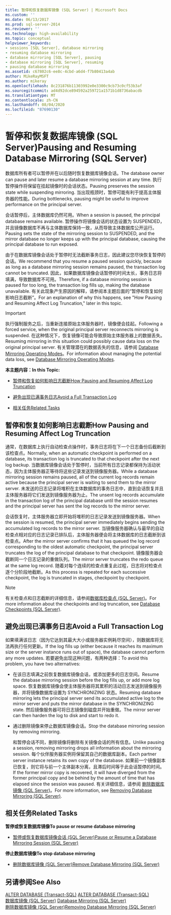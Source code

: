 ```yaml
---
title: 暂停和恢复数据库镜像 (SQL Server) | Microsoft Docs
ms.custom: ''
ms.date: 06/13/2017
ms.prod: sql-server-2014
ms.reviewer: ''
ms.technology: high-availability
ms.topic: conceptual
helpviewer_keywords:
- sessions [SQL Server], database mirroring
- resuming database mirroring
- database mirroring [SQL Server], pausing
- database mirroring [SQL Server], resuming
- pausing database mirroring
ms.assetid: c67802c6-ee8c-4cbd-a6d4-f7b80413a4ab
author: MikeRayMSFT
ms.author: mikeray
ms.openlocfilehash: 8c231876b11303992e0e3300c9cb73c0cf53b3af
ms.sourcegitcommit: ad4d92dce894592a259721a1571b1d8736abacdb
ms.translationtype: MT
ms.contentlocale: zh-CN
ms.lasthandoff: 08/04/2020
ms.locfileid: "87690130"
---
```

# <a name="pausing-and-resuming-database-mirroring-sql-server"></a><span data-ttu-id="c87b2-102">暂停和恢复数据库镜像 (SQL Server)</span><span class="sxs-lookup"><span data-stu-id="c87b2-102">Pausing and Resuming Database Mirroring (SQL Server)</span></span>
  <span data-ttu-id="c87b2-103">数据库所有者可以暂停并在以后随时恢复数据库镜像会话。</span><span class="sxs-lookup"><span data-stu-id="c87b2-103">The database owner can pause and later resume a database mirroring session at any time.</span></span> <span data-ttu-id="c87b2-104">执行暂停操作将保留在挂起镜像时的会话状态。</span><span class="sxs-lookup"><span data-stu-id="c87b2-104">Pausing preserves the session state while suspending mirroring.</span></span> <span data-ttu-id="c87b2-105">当出现瓶颈时，暂停可能有利于提高主体服务器的性能。</span><span class="sxs-lookup"><span data-stu-id="c87b2-105">During bottlenecks, pausing might be useful to improve performance on the principal server.</span></span>  
  
 <span data-ttu-id="c87b2-106">会话暂停后，主体数据库仍然可用。</span><span class="sxs-lookup"><span data-stu-id="c87b2-106">When a session is paused, the principal database remains available.</span></span> <span data-ttu-id="c87b2-107">暂停操作将镜像会话的状态设置为 SUSPENDED，并且镜像数据库不再与主体数据库保持一致，从而导致主体数据库公开运行。</span><span class="sxs-lookup"><span data-stu-id="c87b2-107">Pausing sets the state of the mirroring session to SUSPENDED, and the mirror database no longer keeps up with the principal database, causing the principal database to run exposed.</span></span>  
  
 <span data-ttu-id="c87b2-108">由于在数据库镜像会话处于暂停时无法截断事务日志，因此建议您尽快恢复暂停的会话。</span><span class="sxs-lookup"><span data-stu-id="c87b2-108">We recommend that you resume a paused session quickly, because as long as a database mirroring session remains paused, the transaction log cannot be truncated.</span></span> <span data-ttu-id="c87b2-109">因此，如果数据库镜像会话暂停的时间太长，事务日志将填满，导致数据库不可用。</span><span class="sxs-lookup"><span data-stu-id="c87b2-109">Therefore, if a database mirroring session is paused for too long, the transaction log fills up, making the database unavailable.</span></span> <span data-ttu-id="c87b2-110">有关此现象产生原因的解释，请参阅本主题后面的“暂停和恢复如何影响日志截断”。</span><span class="sxs-lookup"><span data-stu-id="c87b2-110">For an explanation of why this happens, see "How Pausing and Resuming Affect Log Truncation," later in this topic.</span></span>  
  
> [!IMPORTANT]  
>  <span data-ttu-id="c87b2-111">执行强制服务之后，当重新连接原始主体服务器时，镜像便会挂起。</span><span class="sxs-lookup"><span data-stu-id="c87b2-111">Following a forced service, when the original principal server reconnects mirroring is suspended.</span></span> <span data-ttu-id="c87b2-112">在这种情况下，恢复镜像可能会导致原始主体服务器上的数据丢失。</span><span class="sxs-lookup"><span data-stu-id="c87b2-112">Resuming mirroring in this situation could possibly cause data loss on the original principal server.</span></span> <span data-ttu-id="c87b2-113">有关管理潜在的数据丢失的信息，请参阅 [Database Mirroring Operating Modes](database-mirroring-operating-modes.md)。</span><span class="sxs-lookup"><span data-stu-id="c87b2-113">For information about managing the potential data loss, see [Database Mirroring Operating Modes](database-mirroring-operating-modes.md).</span></span>  
  
 <span data-ttu-id="c87b2-114">**本主题内容：**</span><span class="sxs-lookup"><span data-stu-id="c87b2-114">**In this Topic:**</span></span>  
  
-   [<span data-ttu-id="c87b2-115">暂停和恢复如何影响日志截断</span><span class="sxs-lookup"><span data-stu-id="c87b2-115">How Pausing and Resuming Affect Log Truncation</span></span>](#EffectOnLogTrunc)  
  
-   [<span data-ttu-id="c87b2-116">避免出现已满事务日志</span><span class="sxs-lookup"><span data-stu-id="c87b2-116">Avoid a Full Transaction Log</span></span>](#AvoidFullLog)  
  
-   [<span data-ttu-id="c87b2-117">相关任务</span><span class="sxs-lookup"><span data-stu-id="c87b2-117">Related Tasks</span></span>](#RelatedTasks)  
  
##  <a name="how-pausing-and-resuming-affect-log-truncation"></a><a name="EffectOnLogTrunc"></a> <span data-ttu-id="c87b2-118">暂停和恢复如何影响日志截断</span><span class="sxs-lookup"><span data-stu-id="c87b2-118">How Pausing and Resuming Affect Log Truncation</span></span>  
 <span data-ttu-id="c87b2-119">通常，在数据库上执行自动检查点操作时，事务日志将在下一个日志备份后截断到该检查点。</span><span class="sxs-lookup"><span data-stu-id="c87b2-119">Normally, when an automatic checkpoint is performed on a database, its transaction log is truncated to that checkpoint after the next log backup.</span></span> <span data-ttu-id="c87b2-120">当数据库镜像会话处于暂停时，当前所有日志记录都保持为活动状态，因为主体服务器正等待将这些记录发送到镜像服务器。</span><span class="sxs-lookup"><span data-stu-id="c87b2-120">While a database mirroring session remains paused, all of the current log records remain active because the principal server is waiting to send them to the mirror server.</span></span> <span data-ttu-id="c87b2-121">未发送的日志记录将堆积在主体数据库的事务日志中，直到会话恢复并且主体服务器将它们发送到镜像服务器为止。</span><span class="sxs-lookup"><span data-stu-id="c87b2-121">The unsent log records accumulate in the transaction log of the principal database until the session resumes and the principal server has sent the log records to the mirror server.</span></span>  
  
 <span data-ttu-id="c87b2-122">会话恢复时，主体服务器立即开始将堆积的日志记录发送到镜像服务器。</span><span class="sxs-lookup"><span data-stu-id="c87b2-122">When the session is resumed, the principal server immediately begins sending the accumulated log records to the mirror server.</span></span> <span data-ttu-id="c87b2-123">当镜像服务器确认与最早的自动检查点相对应的日志记录已排队后，主体服务器便会将主体数据库的日志截断到该检查点。</span><span class="sxs-lookup"><span data-stu-id="c87b2-123">After the mirror server confirms that it has queued the log record corresponding to the oldest automatic checkpoint, the principal server truncates the log of the principal database to that checkpoint.</span></span> <span data-ttu-id="c87b2-124">镜像服务器会截断同一个日志记录的重做队列。</span><span class="sxs-lookup"><span data-stu-id="c87b2-124">The mirror server truncates the redo queue at the same log record.</span></span> <span data-ttu-id="c87b2-125">随着对每个连续的检查点重复此过程，日志将对检查点逐个分阶段地截断。</span><span class="sxs-lookup"><span data-stu-id="c87b2-125">As this process is repeated for each successive checkpoint, the log is truncated in stages, checkpoint by checkpoint.</span></span>  
  
> [!NOTE]  
>  <span data-ttu-id="c87b2-126">有关检查点和日志截断的详细信息，请参阅[数据库检查点 (SQL Server)](../../relational-databases/logs/database-checkpoints-sql-server.md)。</span><span class="sxs-lookup"><span data-stu-id="c87b2-126">For more information about the checkpoints and log truncation, see [Database Checkpoints &#40;SQL Server&#41;](../../relational-databases/logs/database-checkpoints-sql-server.md).</span></span>  
  
##  <a name="avoid-a-full-transaction-log"></a><a name="AvoidFullLog"></a> <span data-ttu-id="c87b2-127">避免出现已满事务日志</span><span class="sxs-lookup"><span data-stu-id="c87b2-127">Avoid a Full Transaction Log</span></span>  
 <span data-ttu-id="c87b2-128">如果填满该日志（因为它达到其最大大小或服务器实例耗尽空间），则数据库将无法再执行任何更新。</span><span class="sxs-lookup"><span data-stu-id="c87b2-128">If the log fills up (either because it reaches its maximum size or the server instance runs out of space), the database cannot perform any more updates.</span></span> <span data-ttu-id="c87b2-129">若要避免出现这种问题，有两种选择：</span><span class="sxs-lookup"><span data-stu-id="c87b2-129">To avoid this problem, you have two alternatives:</span></span>  
  
-   <span data-ttu-id="c87b2-130">在该日志填满之前恢复数据库镜像会话，或添加更多的日志空间。</span><span class="sxs-lookup"><span data-stu-id="c87b2-130">Resume the database mirroring session before the log fills up, or add more log space.</span></span> <span data-ttu-id="c87b2-131">恢复数据库镜像会使主体服务器将其累积的活动日志发送到镜像服务器，并将镜像数据库设置为 SYNCHRONIZING 状态。</span><span class="sxs-lookup"><span data-stu-id="c87b2-131">Resuming database mirroring lets the principal server send its accumulated active log to the mirror server and puts the mirror database in the SYNCHRONIZING state.</span></span> <span data-ttu-id="c87b2-132">然后镜像服务器可将日志镜像到磁盘并开始重做。</span><span class="sxs-lookup"><span data-stu-id="c87b2-132">The mirror server can then harden the log to disk and start to redo it.</span></span>  
  
-   <span data-ttu-id="c87b2-133">通过删除镜像来停止数据库镜像会话。</span><span class="sxs-lookup"><span data-stu-id="c87b2-133">Stop the database mirroring session by removing mirroring.</span></span>  
  
     <span data-ttu-id="c87b2-134">和暂停会话不同，删除镜像将删除有关镜像会话的所有信息。</span><span class="sxs-lookup"><span data-stu-id="c87b2-134">Unlike pausing a session, removing mirroring drops all information about the mirroring session.</span></span> <span data-ttu-id="c87b2-135">每个伙伴服务器实例将保留其自己的数据库副本。</span><span class="sxs-lookup"><span data-stu-id="c87b2-135">Each partner server instance retains its own copy of the database.</span></span> <span data-ttu-id="c87b2-136">如果前一个镜像副本已恢复，则它将与前一个主体副本分离，且滞后时间等于此会话暂停的时间。</span><span class="sxs-lookup"><span data-stu-id="c87b2-136">If the former mirror copy is recovered, it will have diverged from the former principal copy and be behind by the amount of time that has elapsed since the session was paused.</span></span> <span data-ttu-id="c87b2-137">有关详细信息，请参阅 [删除数据库镜像 (SQL Server)](database-mirroring-sql-server.md)。</span><span class="sxs-lookup"><span data-stu-id="c87b2-137">For more information, see [Removing Database Mirroring &#40;SQL Server&#41;](database-mirroring-sql-server.md).</span></span>  
  
##  <a name="related-tasks"></a><a name="RelatedTasks"></a> <span data-ttu-id="c87b2-138">相关任务</span><span class="sxs-lookup"><span data-stu-id="c87b2-138">Related Tasks</span></span>  
 <span data-ttu-id="c87b2-139">**暂停或恢复数据库镜像**</span><span class="sxs-lookup"><span data-stu-id="c87b2-139">**To pause or resume database mirroring**</span></span>  
  
-   [<span data-ttu-id="c87b2-140">暂停或恢复数据库镜像会话 (SQL Server)</span><span class="sxs-lookup"><span data-stu-id="c87b2-140">Pause or Resume a Database Mirroring Session &#40;SQL Server&#41;</span></span>](pause-or-resume-a-database-mirroring-session-sql-server.md)  
  
 <span data-ttu-id="c87b2-141">**停止数据库镜像**</span><span class="sxs-lookup"><span data-stu-id="c87b2-141">**To stop database mirroring**</span></span>  
  
-   [<span data-ttu-id="c87b2-142">删除数据库镜像 (SQL Server)</span><span class="sxs-lookup"><span data-stu-id="c87b2-142">Remove Database Mirroring &#40;SQL Server&#41;</span></span>](remove-database-mirroring-sql-server.md)  
  
## <a name="see-also"></a><span data-ttu-id="c87b2-143">另请参阅</span><span class="sxs-lookup"><span data-stu-id="c87b2-143">See Also</span></span>  
 <span data-ttu-id="c87b2-144">[ALTER DATABASE (Transact-SQL)](/sql/t-sql/statements/alter-database-transact-sql) </span><span class="sxs-lookup"><span data-stu-id="c87b2-144">[ALTER DATABASE &#40;Transact-SQL&#41;](/sql/t-sql/statements/alter-database-transact-sql) </span></span>  
 <span data-ttu-id="c87b2-145">[数据库镜像 (SQL Server)](database-mirroring-sql-server.md) </span><span class="sxs-lookup"><span data-stu-id="c87b2-145">[Database Mirroring &#40;SQL Server&#41;](database-mirroring-sql-server.md) </span></span>  
 [<span data-ttu-id="c87b2-146">删除数据库镜像 (SQL Server)</span><span class="sxs-lookup"><span data-stu-id="c87b2-146">Removing Database Mirroring &#40;SQL Server&#41;</span></span>](database-mirroring-sql-server.md)  
  
  
